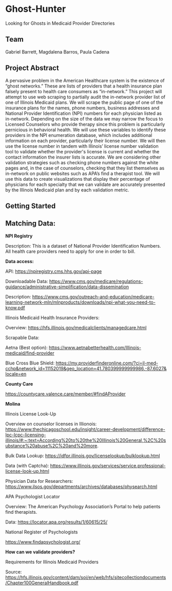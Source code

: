 # Ghost-Hunter
Looking for Ghosts in Medicaid Provider Directories

## Team 

Gabriel Barrett, Magdalena Barros, Paula Cadena

## Project Abstract

A pervasive problem in the American Healthcare system is the existence of “ghost networks.” These are lists of providers that a health insurance plan falsely present to health care consumers as “in-network.” This project will attempt to use web scraping to partially audit the in-network provider list of one of Illinois Medicaid plans. We will scrape the public page of one of the insurance plans for the names, phone numbers, business addresses and National Provider Identification (NPI) numbers for each physician listed as in-network. Depending on the size of the data we may narrow the focus to Licensed Counselors who provide therapy since this problem is particularly pernicious in behavioral health. We will use these variables to identify these providers in the NPI enumeration database, which includes additional information on each provider, particularly their license number. We will then use the license number in tandem with Illinois’ license number validation tool to validate whether the provider's license is current and whether the contact information the insurer lists is accurate. We are considering other validation strategies such as checking phone numbers against the white pages and, in the case of counselors, checking that they list themselves as in-network on public websites such as APA’s find a therapist tool. We will use this data to create visualizations that display their percentage of physicians for each specialty that we can validate are accurately presented by the Illinois Medicaid plan and by each validation metric.  

## Getting Started

## Matching Data: 
 

**NPI Registry**

Description: This is a dataset of National Provider Identification Numbers. All health care providers need to apply for one in order to bill.  

**Data access:** 

API: https://npiregistry.cms.hhs.gov/api-page  

Downloadable Data: https://www.cms.gov/medicare/regulations-guidance/administrative-simplification/data-dissemination  

Description: https://www.cms.gov/outreach-and-education/medicare-learning-network-mln/mlnproducts/downloads/npi-what-you-need-to-know.pdf  

Illinois Medicaid Health Insurance Providers: 

Overview: https://hfs.illinois.gov/medicalclients/managedcare.html  

Scrapable Data: 

Aetna (Best option): https://www.aetnabetterhealth.com/Illinois-medicaid/find-provider   

Blue Cross Blue Shield: https://my.providerfinderonline.com/?ci=il-med-cchp&network_id=11152019&geo_location=41.780399999999986,-87.6027&locale=en  

**County Care** 

https://countycare.valence.care/member/#findAProvider

**Molina** 

Illinois License Look-Up 

Overview on counselor licenses in Illionois: https://www.thechicagoschool.edu/insight/career-development/difference-lpc-lcpc-licensing-illinois/#:~:text=According%20to%20the%20Illinois%20General,%2C%20substance%20abuse%2C%20and%20more.  

Bulk Data Lookup: https://idfpr.illinois.gov/licenselookup/bulklookup.html  

Data (with Captcha): https://www.illinois.gov/services/service.professional-license-look-up.html  

Physician Data for Researchers: https://www.ilsos.gov/departments/archives/databases/physearch.html  

APA Psychologist Locator 

Overview: The American Psychology Association’s Portal to help patients find therapists. 

Data: https://locator.apa.org/results/1/60615/25/  

National Register of Psychologists 

https://www.findapsychologist.org/  

 

 

**How can we validate providers?** 

Requirements for Illinois Medicaid Providers 

Source: https://hfs.illinois.gov/content/dam/soi/en/web/hfs/sitecollectiondocuments/Chapter100GeneralHandbook.pdf  

 
